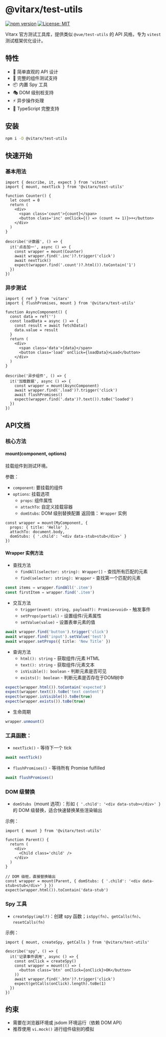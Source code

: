 # @vitarx/test-utils

[![npm version](https://badge.fury.io/js/@vitarx%2Ftest-utils.svg)](https://badge.fury.io/js/@vitarx%2Ftest-utils)
[![License: MIT](https://img.shields.io/badge/License-MIT-yellow.svg)](https://opensource.org/licenses/MIT)

Vitarx 官方测试工具库，提供类似 `@vue/test-utils` 的 API 风格，专为 `vitest` 测试框架优化设计。

## 特性

- 🎯 简单直观的 API 设计
- 🔧 完整的组件测试支持
- 📦 内置 Spy 工具
- 🎭 DOM 级别桩支持
- ⚡️ 异步操作处理
- 📝 TypeScript 完整支持

## 安装

```bash
npm i -D @vitarx/test-utils
```

## 快速开始

### 基本用法

```tsx
import { describe, it, expect } from 'vitest'
import { mount, nextTick } from '@vitarx/test-utils'

function Counter() {
  let count = 0
  return (
    <div>
      <span class='count'>{count}</span>
      <button class='inc' onClick={() => (count += 1)}>+</button>
    </div>
  )
}

describe('计数器', () => {
  it('点击加一', async () => {
    const wrapper = mount(Counter)
    await wrapper.find('.inc')?.trigger('click')
    await nextTick()
    expect(wrapper.find('.count')?.html()).toContain('1')
  })
})

```

### 异步测试

```tsx
import { ref } from 'vitarx'
import { flushPromises, mount } from '@vitarx/test-utils'

function AsyncComponent() {
  const data = ref('')
  const loadData = async () => {
    const result = await fetchData()
    data.value = result
  }
  return (
    <div>
      <span class='data'>{data}</span>
      <button class='load' onClick={loadData}>Load</button>
    </div>
  )
}

describe('异步组件', () => {
  it('加载数据', async () => {
    const wrapper = mount(AsyncComponent)
    await wrapper.find('.load')?.trigger('click')
    await flushPromises()
    expect(wrapper.find('.data')?.text()).toBe('loaded')
  })
})

```

## API文档

### 核心方法

#### mount(component, options)

挂载组件到测试环境。

参数：

- `component`: 要挂载的组件
- `options`: 挂载选项
    - `props`: 组件属性
    - `attachTo`: 自定义挂载容器
    - `domStubs`: DOM 级别替换配置
      返回值： `Wrapper` 实例

```tsx
const wrapper = mount(MyComponent, {
  props: { title: 'Hello' },
  attachTo: document.body,
  domStubs: { '.child': '<div data-stub>stub</div>' }
})
```

#### Wrapper 实例方法

- 查找方法
    - `findAll(selector: string): Wrapper[]` - 查找所有匹配的元素
    - `find(selector: string): Wrapper` - 查找第一个匹配的元素

```ts
const items = wrapper.findAll('.item')
const firstItem = wrapper.find('.item')
``` 

- 交互方法
    - `trigger(event: string, payload?): Promise<void>` - 触发事件
    - `setProps(partial)` - 设置组件/元素属性
    - `setValue(value)` - 设置表单元素的值

```ts
await wrapper.find('button').trigger('click')
await wrapper.find('input').setValue('test')
await wrapper.setProps({ title: 'New Title' })
```

- 查询方法
    - `html(): string` - 获取组件/元素 HTML
    - `text(): string` - 获取组件/元素文本
    - `isVisible(): boolean` - 判断元素是否可见
    - `exists(): boolean` - 判断元素是否存在于DOM树中

```ts
expect(wrapper.html()).toContain('expected')
expect(wrapper.text()).toBe('text content')
expect(wrapper.isVisible()).toBe(true)
expect(wrapper.exists()).toBe(true)
```

- 生命周期

```ts
wrapper.unmount()
```

### 工具函数：

- `nextTick()` - 等待下一个 tick

```ts
await nextTick()
```

- `flushPromises()` - 等待所有 Promise fulfilled

```ts
await flushPromises()
```

### DOM 级替换

- `domStubs`（mount 选项）：形如 `{ '.child': '<div data-stub></div>' }` 的 DOM 级替换，适合快速替换某些渲染输出

示例：

```tsx
import { mount } from '@vitarx/test-utils'

function Parent() {
  return (
    <div>
      <Child class='child' />
    </div>
  )
}

// DOM 级桩，直接替换输出
const wrapper = mount(Parent, { domStubs: { '.child': '<div data-stub>stub</div>' } })
expect(wrapper.html()).toContain('data-stub')
```

### Spy 工具

- `createSpy(impl?)`：创建 spy 函数；`isSpy(fn)`、`getCalls(fn)`、`resetCalls(fn)`

示例：

```tsx
import { mount, createSpy, getCalls } from '@vitarx/test-utils'

describe('spy', () => {
  it('记录事件调用', async () => {
    const onClick = createSpy()
    const wrapper = mount(() => (
      <button class='btn' onClick={onClick}>OK</button>
    ))
    await wrapper.find('.btn')?.trigger('click')
    expect(getCalls(onClick).length).toBe(1)
  })
})
```

## 约束

- 需要在浏览器环境或 jsdom 环境运行（依赖 DOM API）
- 推荐使用 `vi.mock()` 进行组件级别的模拟
